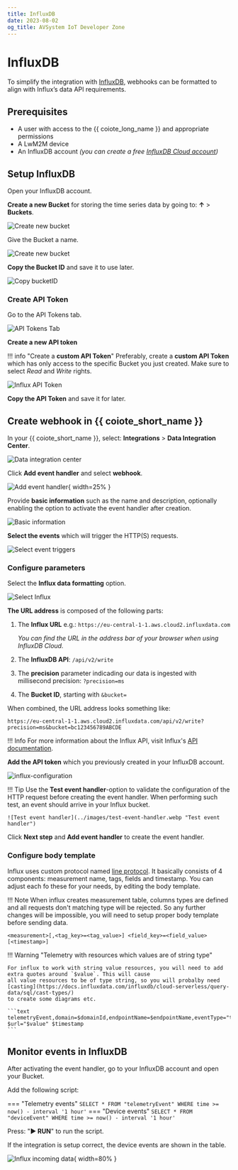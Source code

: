 ```yaml
---
title: InfluxDB
date: 2023-08-02
og_title: AVSystem IoT Developer Zone
---
```


# InfluxDB

To simplify the integration with [InfluxDB](https://www.influxdata.com/), webhooks can be formatted to align with
Influx’s data API requirements.

## Prerequisites

* A user with access to the {{ coiote_long_name }} and appropriate permissions
* A LwM2M device
* An InfluxDB account *(you can create a free [InfluxDB Cloud account](https://www.influxdata.com/get-influxdb/))*

## Setup InfluxDB

Open your InfluxDB account.

**Create a new Bucket** for storing the time series data by going to: **↑** > **Buckets**.

![Create new bucket](../images/influx-buckets.webp "Create new bucket")

Give the Bucket a name.

![Create new bucket](../images/influx-create_bucket2.webp "Create new bucket")

**Copy the Bucket ID** and save it to use later.

![Copy bucketID](../images/influx-copy-bucketID.webp "Copy bucketID")

### Create API Token

Go to the API Tokens tab.

![API Tokens Tab](../images/api-tokens.webp "API Tokens Tab")

**Create a new API token**

!!! info "Create a **custom API Token**"
Preferably, create a **custom API Token** which has only access to the specific Bucket you just created. Make sure to
select *Read* and *Write* rights.

![Influx API Token](../images/influx-api-token.webp "Influx API Token")

**Copy the API Token** and save it for later.

## Create webhook in {{ coiote_short_name }}

In your {{ coiote_short_name }}, select: **Integrations** > **Data Integration Center**.

![Data integration center](../images/data-integration-center.webp "Data Integration Center")

Click **Add event handler** and select **webhook**.

![Add event handler](../images/add-webhook-handler.webp "Add event handler"){ width=25% }

Provide **basic information** such as the name and description, optionally enabling the option to activate the event
handler after creation.

![Basic information](../images/basic-information.webp "Provide basic information")

**Select the events** which will trigger the HTTP(S) requests.

![Select event triggers](../images/events.webp "Select event triggers")

### Configure parameters

Select the **Influx data formatting** option.

![Select Influx](../images/influx-data-formatting.webp "Select Influx")

**The URL address** is composed of the following parts:

1. The **Influx URL** e.g.: `https://eu-central-1-1.aws.cloud2.influxdata.com`

   *You can find the URL in the address bar of your browser when using InfluxDB Cloud.*

2. The **InfluxDB API**: `/api/v2/write`
3. The **precision** parameter indicading our data is ingested with millisecond precision: `?precision=ms`
4. The **Bucket ID**, starting with `&bucket=`

When combined, the URL address looks something like:

```
https://eu-central-1-1.aws.cloud2.influxdata.com/api/v2/write?precision=ms&bucket=bc123456789ABCDE
```

!!! Info
    For more information about the Influx API, visit
    Influx's [API documentation](https://docs.influxdata.com/influxdb/v2.7/api/).

**Add the API token** which you previously created in your InfluxDB account.

![influx-configuration](../images/influx-configuration.webp)

!!! Tip
    Use the **Test event handler**-option to validate the configuration of the HTTP request before creating the event
    handler. When performing such test, an event should arrive in your Influx bucket.

    ![Test event handler](../images/test-event-handler.webp "Test event handler")

Click **Next step** and **Add event handler** to create the event handler.

### Configure body template

Influx uses custom protocol
named [line protocol](https://docs.influxdata.com/influxdb/v2/reference/syntax/line-protocol).
It basically consists of 4 components: measurement name, tags, fields and timestamp. You can adjust each fo these for
your needs, by editing the body template.

!!! Note
    When influx creates measurement table, columns types are defined and all requests don't matching type will be rejected.
    So any further changes will be impossible, you will need to setup proper body template before sending data. 

```text
<measurement>[,<tag_key>=<tag_value>] <field_key>=<field_value> [<timestamp>]
```

!!! Warning "Telemetry with resources which values are of string type"
 
    For influx to work with string value resources, you will need to add extra quotes around `$value`. This will cause 
    all value resources to be of type string, so you will probalby need [casting](https://docs.influxdata.com/influxdb/cloud-serverless/query-data/sql/cast-types/)
    to create some diagrams etc.
    
    ```text
    telemetryEvent,domain=$domainId,endpointName=$endpointName,eventType="telemetry" $url="$value" $timestamp
    ```

## Monitor events in InfluxDB

After activating the event handler, go to your InfluxDB account and open your Bucket.

Add the following script:

=== "Telemetry events"
    ```
    SELECT *
    FROM "telemetryEvent"
    WHERE
    time >= now() - interval '1 hour'
    ```
=== "Device events"
    ```
    SELECT *
    FROM "deviceEvent"
    WHERE
    time >= now() - interval '1 hour'
    ```

Press: "**► RUN**" to run the script.

If the integration is setup correct, the device events are shown in the table.

![Influx incoming data](../images/influx-incoming-data.webp "Influx incoming data"){ width=80% }
